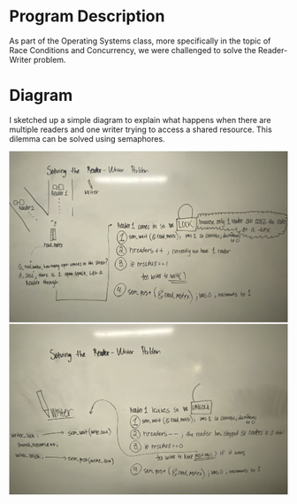 # Program Description
As part of the Operating Systems class, more specifically in the topic of Race Conditions and Concurrency, we were challenged to solve the Reader-Writer problem. 

# Diagram
I sketched up a simple diagram to explain what happens when there are multiple readers and one writer trying to access a shared resource. This dilemma can be solved using semaphores.


![Sketch1](https://github.com/jbenite2/Operating-Systems/blob/main/homework_B/reader-writer-1.jpg)
![Sketch2](https://github.com/jbenite2/Operating-Systems/blob/main/homework_B/reader-writer-2.jpg)
